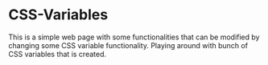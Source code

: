 # CSS-Variables
This is a simple web page with some functionalities that can be modified by changing some CSS variable functionality. Playing around with bunch of CSS variables that is created.
